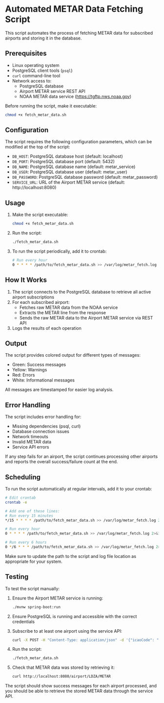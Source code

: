 # Automated METAR Data Fetching Script

This script automates the process of fetching METAR data for subscribed airports and storing it in the database.

## Prerequisites

- Linux operating system
- PostgreSQL client tools (`psql`)
- `curl` command-line tool
- Network access to:
  - PostgreSQL database
  - Airport METAR service REST API
  - NOAA METAR data service (https://tgftp.nws.noaa.gov)

Before running the script, make it executable:
```bash
chmod +x fetch_metar_data.sh
```

## Configuration

The script requires the following configuration parameters, which can be modified at the top of the script:

- `DB_HOST`: PostgreSQL database host (default: localhost)
- `DB_PORT`: PostgreSQL database port (default: 5432)
- `DB_NAME`: PostgreSQL database name (default: metar_service)
- `DB_USER`: PostgreSQL database user (default: metar_user)
- `DB_PASSWORD`: PostgreSQL database password (default: metar_password)
- `SERVICE_URL`: URL of the Airport METAR service (default: http://localhost:8080)

## Usage

1. Make the script executable:
   ```bash
   chmod +x fetch_metar_data.sh
   ```

2. Run the script:
   ```bash
   ./fetch_metar_data.sh
   ```

3. To run the script periodically, add it to crontab:
   ```bash
   # Run every hour
   0 * * * * /path/to/fetch_metar_data.sh >> /var/log/metar_fetch.log 2>&1
   ```

## How It Works

1. The script connects to the PostgreSQL database to retrieve all active airport subscriptions
2. For each subscribed airport:
   - Fetches raw METAR data from the NOAA service
   - Extracts the METAR line from the response
   - Sends the raw METAR data to the Airport METAR service via REST API
3. Logs the results of each operation

## Output

The script provides colored output for different types of messages:
- Green: Success messages
- Yellow: Warnings
- Red: Errors
- White: Informational messages

All messages are timestamped for easier log analysis.

## Error Handling

The script includes error handling for:
- Missing dependencies (psql, curl)
- Database connection issues
- Network timeouts
- Invalid METAR data
- Service API errors

If any step fails for an airport, the script continues processing other airports and reports the overall success/failure count at the end.

## Scheduling

To run the script automatically at regular intervals, add it to your crontab:

```bash
# Edit crontab
crontab -e

# Add one of these lines:
# Run every 15 minutes
*/15 * * * * /path/to/fetch_metar_data.sh >> /var/log/metar_fetch.log 2>&1

# Run every hour
0 * * * * /path/to/fetch_metar_data.sh >> /var/log/metar_fetch.log 2>&1

# Run every 6 hours
0 */6 * * * /path/to/fetch_metar_data.sh >> /var/log/metar_fetch.log 2>&1
```

Make sure to update the path to the script and log file location as appropriate for your system.

## Testing

To test the script manually:

1. Ensure the Airport METAR service is running:
   ```bash
   ./mvnw spring-boot:run
   ```

2. Ensure PostgreSQL is running and accessible with the correct credentials

3. Subscribe to at least one airport using the service API:
   ```bash
   curl -X POST -H "Content-Type: application/json" -d '{"icaoCode": "LDZA"}' http://localhost:8080/subscriptions
   ```

4. Run the script:
   ```bash
   ./fetch_metar_data.sh
   ```

5. Check that METAR data was stored by retrieving it:
   ```bash
   curl http://localhost:8080/airport/LDZA/METAR
   ```

The script should show success messages for each airport processed, and you should be able to retrieve the stored METAR data through the service API.